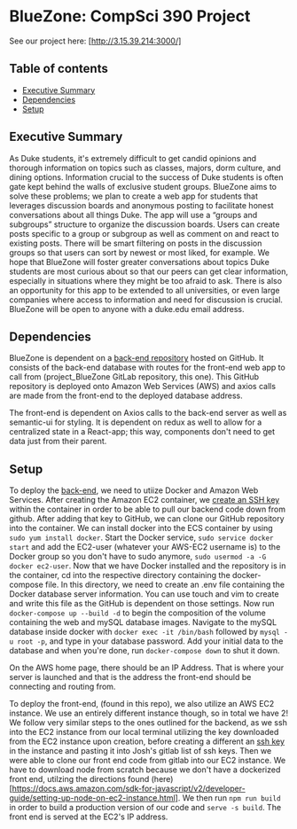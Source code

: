 # BlueZone: CompSci 390 Project

See our project here: [http://3.15.39.214:3000/]

## Table of contents
* [Executive Summary](#executive-summary)
* [Dependencies](#dependencies)
* [Setup](#setup)

## Executive Summary

As Duke students, it's extremely difficult to get candid opinions and thorough information on topics such as classes, majors, dorm culture, and dining options. Information crucial to the success of Duke students is often gate kept behind the walls of exclusive student groups. BlueZone aims to solve these problems; we plan to create a web app for students that leverages discussion boards and anonymous posting to facilitate honest conversations about all things Duke. The app will use a “groups and subgroups” structure to organize the discussion boards. Users can create posts specific to a group or subgroup as well as comment on and react to existing posts. There will be smart filtering on posts in the discussion groups so that users can sort by newest or most liked, for example. We hope that BlueZone will foster greater conversations about topics Duke students are most curious about so that our peers can get clear information, especially in situations where they might be too afraid to ask. There is also an opportunity for this app to be extended to all universities, or even large companies where access to information and need for discussion is crucial. BlueZone will be open to anyone with a duke.edu email address.

	
## Dependencies

BlueZone is dependent on a [back-end repository](https://github.com/BleuZone/BlueZone) hosted on GitHub. It consists of the back-end database with routes for the front-end web app to call from (project_BlueZone GitLab repository, this one). This GitHub repository is deployed onto Amazon Web Services (AWS) and axios calls are made from the front-end to the deployed database address.

The front-end is dependent on Axios calls to the back-end server as well as semantic-ui for styling. It is dependent on redux as well to allow for a centralized state in a React-app; this way, components don't need to get data just from their parent.

	
## Setup

To deploy the [back-end](https://github.com/BleuZone/BlueZone), we need to utiize Docker and Amazon Web Services. After creating the Amazon EC2 container, we [create an SSH key](https://docs.github.com/en/authentication/connecting-to-github-with-ssh/generating-a-new-ssh-key-and-adding-it-to-the-ssh-agent) within the container in order to be able to pull our backend code down from github. After adding that key to GitHub, we can clone our GitHub repository into the container. We can install docker into the ECS container by using `sudo yum install docker`. Start the Docker service, `sudo service docker start` and add the EC2-user (whatever your AWS-EC2 username is) to the Docker group so you don't have to sudo anymore, `sudo usermod -a -G docker ec2-user`.  Now that we have Docker installed and the repository is in the container, cd into the respective directory containing the docker-compose file. In this directory, we need to create an .env file containing the Docker database server information. You can use touch and vim to create and write this file as the GitHub is dependent on those settings. Now run `docker-compose up --build -d` to begin the composition of the volume containing the web and mySQL database images. Navigate to the mySQL database inside docker with `docker exec -it /bin/bash` followed by `mysql -u root -p`, and type in your database password. Add your initial data to the database and when you're done, run `docker-compose down` to shut it down. 

On the AWS home page, there should be an IP Address. That is where your server is launched and that is the address the front-end should be connecting and routing from. 

To deploy the front-end, (found in this repo), we also utilize an AWS EC2 instance. We use an entirely different instance though, so in total we have 2! We follow very similar steps to the ones outlined for the backend, as we ssh into the EC2 instance from our local terminal utilizing the key downloaded from the EC2 instance upon creation, before creating a different an [ssh key](https://docs.github.com/en/authentication/connecting-to-github-with-ssh/generating-a-new-ssh-key-and-adding-it-to-the-ssh-agent) in the instance and pasting it into Josh's gitlab list of ssh keys. Then we were able to clone our front end code from gitlab into our EC2 instance. We have to download node from scratch because we don't have a dockerized front end, utilzing the directions found (here)[https://docs.aws.amazon.com/sdk-for-javascript/v2/developer-guide/setting-up-node-on-ec2-instance.html]. We then run `npm run build` in order to build a production version of our code and `serve -s build`. The front end is served at the EC2's IP address.

